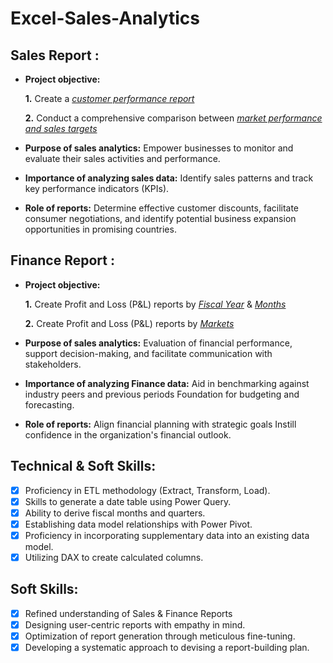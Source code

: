 # Excel-Sales-Analytics
## Sales Report :


- **Project objective:** 

    **1.** Create a _[customer performance report](https://github.com/PriyaMinj/Excel-Sales-Analytics/blob/c89490c776a75cf2689a7b2b6f2a7423d28286a2/customer%20performance%20report.pdf)_

    **2.** Conduct a comprehensive comparison between _[market performance and sales targets](https://github.com/PriyaMinj/Excel-Sales-Analytics/blob/5ad6178a93de29133b4e9765c2d05d21c5a66d36/Market%20Performance%20vs%20Target%20Report.pdf)_
  
- **Purpose of sales analytics:** Empower businesses to monitor and evaluate their sales activities and performance.

- **Importance of analyzing sales data:** Identify sales patterns and track key performance indicators (KPIs).

- **Role of reports:** Determine effective customer discounts, facilitate consumer negotiations, and identify potential business expansion opportunities in promising countries.


## Finance Report :

- **Project objective:** 

    **1.** Create Profit and Loss (P&L) reports by _[Fiscal Year](https://github.com/PriyaMinj/Excel-Sales-Analytics/blob/53d763517b3a961274e864467595d2ee75c369c1/P%26L%20Statement%20by%20Fiscal%20Year.pdf)_ & _[Months](https://github.com/PriyaMinj/Excel-Sales-Analytics/blob/1f6d2534bbfce9a5bc0f911cb12aff0b5c00e5c5/P%26L%20Statement%20by%20Months.pdf)_

   **2.** Create Profit and Loss (P&L) reports by _[Markets](https://github.com/PriyaMinj/Excel-Sales-Analytics/blob/d6b4d07a7f9dfeb25c5f0d0abc52ea7f5d932125/P%26L%20Statement%20by%20Market.pdf)_

- **Purpose of sales analytics:** Evaluation of financial performance, support decision-making, and facilitate communication with stakeholders.

- **Importance of analyzing Finance data:** Aid in benchmarking against industry peers and previous periods Foundation for budgeting and forecasting.

- **Role of reports:** Align financial planning with strategic goals Instill confidence in the organization's financial outlook.


## Technical & Soft Skills:
- [x]	Proficiency in ETL methodology (Extract, Transform, Load).
- [x]	Skills to generate a date table using Power Query.
- [x]	Ability to derive fiscal months and quarters.
- [x]	Establishing data model relationships with Power Pivot.
- [x]	Proficiency in incorporating supplementary data into an existing data model.
- [x]	Utilizing DAX to create calculated columns.

## Soft Skills:
- [x]	Refined understanding of Sales & Finance Reports
- [x]	Designing user-centric reports with empathy in mind.
- [x]	Optimization of report generation through meticulous fine-tuning.
- [x]	Developing a systematic approach to devising a report-building plan.
